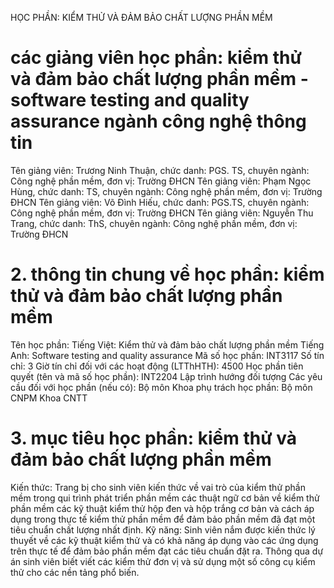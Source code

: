 HỌC PHẦN: KIỂM THỬ VÀ ĐẢM BẢO CHẤT LƯỢNG PHẦN MỀM
# các giảng viên học phần: kiểm thử và đảm bảo chất lượng phần mềm - software testing and quality assurance ngành công nghệ thông tin
Tên giảng viên: Trương Ninh Thuận, chức danh: PGS. TS, chuyên ngành: Công nghệ phần mềm, đơn vị: Trường ĐHCN
Tên giảng viên: Phạm Ngọc Hùng, chức danh: TS, chuyên ngành: Công nghệ phần mềm, đơn vị: Trường ĐHCN
Tên giảng viên: Võ Đình Hiếu, chức danh: PGS.TS, chuyên ngành: Công nghệ phần mềm, đơn vị: Trường ĐHCN
Tên giảng viên: Nguyễn Thu Trang, chức danh: ThS, chuyên ngành: Công nghệ phần mềm, đơn vị: Trường ĐHCN
# 2. thông tin chung về học phần: kiểm thử và đảm bảo chất lượng phần mềm
Tên học phần:
Tiếng Việt: Kiểm thử và đảm bảo chất lượng phần mềm Tiếng Anh: Software testing and quality assurance
Mã số học phần: INT3117 Số tín chỉ: 3 Giờ tín chỉ đối với các hoạt động (LTThHTH): 4500 Học phần tiên quyết (tên và mã số học phần): INT2204 Lập trình
hướng đối tượng Các yêu cầu đối với học phần (nếu có): Bộ môn Khoa phụ trách học phần: Bộ môn CNPM Khoa CNTT
# 3. mục tiêu học phần: kiểm thử và đảm bảo chất lượng phần mềm
Kiến thức: Trang bị cho sinh viên kiến thức về vai trò của kiểm thử phần mềm trong qui trình phát triển phần mềm các thuật ngữ cơ bản về kiểm thử phần mềm các kỹ thuật kiểm thử hộp đen và hộp trắng cơ bản và cách áp dụng trong thực tế kiểm thử phần mềm để đảm bảo phần mềm đã đạt một tiêu chuẩn chất lượng nhất định.
Kỹ năng: Sinh viên nắm được kiến thức lý thuyết về các kỹ thuật kiểm thử và có khả năng áp dụng vào các ứng dụng trên thực tế để đảm bảo phần mềm đạt các tiêu chuẩn đặt ra. Thông qua dự án sinh viên biết viết các kiểm thử đơn vị và sử dụng một số công cụ kiểm thử cho các nền tảng phổ biến.
